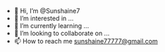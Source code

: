 - 👋 Hi, I’m @Sunshaine7
- 👀 I’m interested in ...
- 🌱 I’m currently learning ...
- 💞️ I’m looking to collaborate on ...
- 📫 How to reach me sunshaine77777@gmail.com

<!---
Sunshaine7/Sunshaine7 is a ✨ special ✨ repository because its `README.md` (this file) appears on your GitHub profile.
You can click the Preview link to take a look at your changes.
--->
